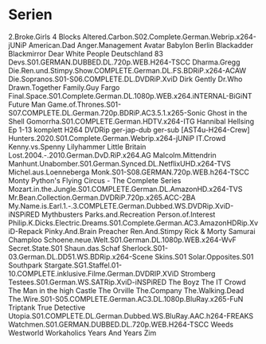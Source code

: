 # Serien

2.Broke.Girls
4 Blocks
Altered.Carbon.S02.Complete.German.Webrip.x264-jUNiP
American.Dad
Anger.Management
Avatar
Babylon Berlin
Blackadder
Blackmirror
Dear White People
Deutschland 83
Devs.S01.GERMAN.DUBBED.DL.720p.WEB.H264-TSCC
Dharma.Gregg
Die.Ren.und.Stimpy.Show.COMPLETE.German.DL.FS.BDRiP.x264-ACAW
Die.Sopranos.S01-S06.COMPLETE.DL.DVDRiP.XviD
Dirk Gently
Dr.Who
Drawn.Together
Family.Guy
Fargo
Final.Space.S01.Complete.German.DL.1080p.WEB.x264.iNTERNAL-BiGiNT
Future Man
Game.of.Thrones.S01-S07.COMPLETE.DL.German.720p.BDRiP.AC3.5.1.x265-Sonic
Ghost in the Shell
Gomorrha.S01.COMPLETE.German.HDTV.x264-ITG
Hannibal
Hellsing Ep 1-13 komplett H264 DVDRip ger-jap-dub ger-sub [AST4u-H264-Crew]
Hunters.2020.S01.Complete.German.Webrip.x264-jUNiP
IT.Crowd
Kenny.vs.Spenny
Lilyhammer
Little Britain
Lost.2004.-.2010.German.DvD.RiP.x264.AG
Malcolm.Mittendrin
Manhunt.Unabomber.S01.German.Synced.DL.NetflixUHD.x264-TVS
Michel.aus.Loenneberga
Monk.S01-S08.GERMAN.720p.WEB.h264-TSCC
Monty Python's Flying Circus - The Complete Series
Mozart.in.the.Jungle.S01.COMPLETE.German.DL.AmazonHD.x264-TVS
Mr.Bean.Collection.German.DVDRiP.720p.x265.ACC-2BA
My.Name.is.Earl.1.-.3.COMPLETE.German.Dubbed.WS.DVDRip.XviD-iNSPiRED
Mythbusters
Parks.and.Recreation
Person.of.Interest
Philip.K.Dicks.Electric.Dreams.S01.Complete.German.AC3.AmazonHDRip.XviD-Repack
Pinky.And.Brain
Preacher
Ren.And.Stimpy
Rick & Morty
Samurai Champloo
Schoene.neue.Welt.S01.German.DL.1080p.WEB.x264-WvF
Secret.State.S01
Shaun.das.Schaf
Sherlock.S01-03.German.DL.DD51.WS.BDRip.x264-Scene
Skins.S01
Solar.Opposites.S01
Southpark
Stargate.SG1.Staffel.01-10.COMPLETE.inklusive.Filme.German.DVDRIP.XViD
Stromberg
Testees.S01.German.WS.SATRip.XviD-iNSPiRED
The Boyz
The IT Crowd
The Man in the high Castle
The Orville
The.Company
The.Walking.Dead
The.Wire.S01-S05.COMPLETE.German.AC3.DL.1080p.BluRay.x265-FuN
Triptank
True Detective
Utopia.S01.COMPLETE.DL.German.Dubbed.WS.BluRay.AAC.h264-FREAKS
Watchmen.S01.GERMAN.DUBBED.DL.720p.WEB.H264-TSCC
Weeds
Westworld
Workaholics
Years And Years
Zim